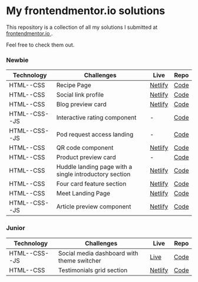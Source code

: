 # My frontendmentor.io solutions

This repository is a collection of all my solutions I submitted at [frontendmentor.io ](https://www.frontendmentor.io/).

Feel free to check them out.

### Newbie

| Technology    | Challenges                                             | Live                                                                                    | Repo                                                                                           |
| ------------- | ------------------------------------------------------ | --------------------------------------------------------------------------------------- | ---------------------------------------------------------------------------------------------- |
| HTML--CSS     | Recipe Page                                            | [Netlify](https://superb-hamster-01d434.netlify.app/)                                   | [Code](https://github.com/mirkozlatunic/frontendmentor.io/tree/main/recipe-page)               |
| HTML--CSS     | Social link profile                                    | [Netlify](https://sensational-gecko-d76a8c.netlify.app/)                                | [Code](https://github.com/mirkozlatunic/frontendmentor.io/tree/main/social-link-profile)       |
| HTML--CSS     | Blog preview card                                      | [Netlify](https://enchanting-heliotrope-b77eb6.netlify.app/)                            | [Code](https://github.com/mirkozlatunic/frontendmentor.io/tree/main/blog-preview-card)         |
| HTML--CSS--JS | Interactive rating component                           | -                                                                                       | [Code](https://github.com/mirkozlatunic/frontendmentor.io/tree/main/rating-component)          |
| HTML--CSS--JS | Pod request access landing                             | -                                                                                       | [Code](https://github.com/mirkozlatunic/frontendmentor.io/tree/main/podcast-page)              |
| HTML--CSS     | QR code component                                      | [Netlify](https://celebrated-sprite-781c92.netlify.app/)                                | [Code](https://github.com/mirkozlatunic/frontendmentor.io/tree/main/qr-component)              |
| HTML--CSS     | Product preview card                                   | -                                                                                       | [Code](https://github.com/mirkozlatunic/frontendmentor.io/tree/main/preview-card)              |
| HTML--CSS     | Huddle landing page with a single introductory section | [Netlify](https://huddle-landing-page-with-single-introductory-section-mp.netlify.app/) | [Code](https://git.io/Js24J)                                                                   |
| HTML--CSS     | Four card feature section                              | [Netlify](https://melodious-shortbread-4197b8.netlify.app/)                             | [Code](https://github.com/mirkozlatunic/frontendmentor.io/tree/main/four-card-page)            |
| HTML--CSS     | Meet Landing Page                                      | [Netlify](https://peppy-duckanoo-d0efc8.netlify.app/)                                   | [Code](https://github.com/mirkozlatunic/frontendmentor.io/tree/main/meet-landing-page)         |
| HTML--CSS--JS | Article preview component                              | [Netlify](https://zesty-centaur-a5cbad.netlify.app/)                                    | [Code](https://github.com/mirkozlatunic/frontendmentor.io/tree/main/article-preview-component) |

### Junior

| Technology    | Challenges                                 | Live                                                      | Repo                                                                                  |
| ------------- | ------------------------------------------ | --------------------------------------------------------- | ------------------------------------------------------------------------------------- |
| HTML--CSS--JS | Social media dashboard with theme switcher | [Live](https://loopstudios-landing-page-mp.netlify.app/)  | [Code](https://github.com/mirkozlatunic/frontendmentor.io/tree/main/social-dash-app)  |
| HTML--CSS     | Testimonials grid section                  | [Netlify](https://delightful-meerkat-fe8ceb.netlify.app/) | [Code](https://github.com/mirkozlatunic/frontendmentor.io/tree/main/testimonial-grid) |
